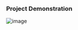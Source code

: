 ### Project Demonstration 
![image](https://github.com/user-attachments/assets/d61392f5-aa7e-4822-bc63-95428769887a)
